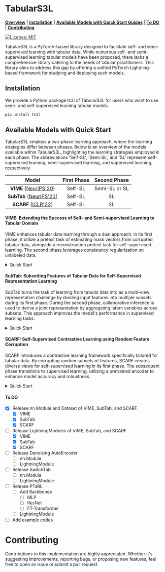 # TabularS3L

[**Overview**](#overview)
| [**Installation**](#installation)
| [**Available Models with Quick Start Guides**](#available-models-with-quick-start)
| [**To DO**](#to-do)
| [**Contributing**](#contributing)

[![License: MIT](https://img.shields.io/badge/License-MIT-yellow.svg)](https://opensource.org/licenses/MIT)

TabularS3L is a PyTorch-based library designed to facilitate self- and semi-supervised learning with tabular data. While numerous self- and semi-supervised learning tabular models have been proposed, there lacks a comprehensive library catering to the needs of tabular practitioners. This library aims to address this gap by offering a unified PyTorch Lightning-based framework for studying and deploying such models.

## Installation
We provide a Python package ts3l of TabularS3L for users who want to use semi- and self-supervised learning tabular models.

```sh
pip install ts3l
```

## Available Models with Quick Start

TabularS3L employs a two-phase learning approach, where the learning strategies differ between phases. Below is an overview of the models available within TabularS3L, highlighting the learning strategies employed in each phase. The abbreviations 'Self-SL', 'Semi-SL', and 'SL' represent self-supervised learning, semi-supervised learning, and supervised learning, respectively.

| Model | First Phase | Second Phase |
|:---:|:---:|:---:|
| **VIME** ([NeurIPS'20](https://proceedings.neurips.cc/paper/2020/hash/7d97667a3e056acab9aaf653807b4a03-Abstract.html)) | Self-SL | Semi-SL or SL |
| **SubTab** ([NeurIPS'21](https://proceedings.neurips.cc/paper/2021/hash/9c8661befae6dbcd08304dbf4dcaf0db-Abstract.html)) | Self-SL | SL |
| **SCARF** ([ICLR'22](https://iclr.cc/virtual/2022/spotlight/6297))| Self-SL | SL |

#### VIME: Extending the Success of Self- and Semi-supervised Learning to Tabular Domain
VIME enhances tabular data learning through a dual approach. In its first phase, it utilize a pretext task of estimating mask vectors from corrupted tabular data, alongside a reconstruction pretext task for self-supervised learning. The second phase leverages consistency regularization on unlabeled data.

<details close>
  <summary>Quick Start</summary>
  
  ```python
  # Assume that we have X_train, X_valid, X_test, y_train, y_valid, y_test, category_cols, and continuous_cols

  # Prepare the VIMELightning Module
  from ts3l.pl_modules import VIMELightning
  from ts3l.utils.vime_utils import VIMEDataset
  from ts3l.utils import TS3LDataModule
  from ts3l.utils.vime_utils import VIMEConfig
  from pytorch_lightning import Trainer

  metric = "accuracy_score"
  input_dim = X_train.shape[1]
  hidden_dim = 1024
  output_dim = 2
  alpha1 = 2.0
  alpha2 = 2.0
  beta = 1.0
  K = 3
  p_m = 0.2

  data_hparams = {
              "K" : K,
              "p_m" : p_m
          }

  batch_size = 128

  X_train, X_unlabeled, y_train, _ = train_test_split(X_train, y_train, train_size = 0.1, random_state=0, stratify=y_train)

  config = VIMEConfig( task="classification", loss_fn="CrossEntropyLoss", metric=metric, metric_hparams={},
  input_dim=input_dim, hidden_dim=hidden_dim,
  output_dim=output_dim, alpha1=alpha1, alpha2=alpha2, 
  beta=beta, K=K,
  num_categoricals=len(category_cols), num_continuous=len(continuous_cols)
  )

  pl_vime = VIMELightning(config)

  ### First Phase Learning
  train_ds = VIMEDataset(X = X_train, unlabeled_data = X_unlabeled, data_hparams=data_hparams, continous_cols = continuous_cols, category_cols = category_cols)
  valid_ds = VIMEDataset(X = X_valid, data_hparams=data_hparams, continous_cols = continuous_cols, category_cols = category_cols)

  datamodule = TS3LDataModule(train_ds, valid_ds, batch_size, train_sampler='random', n_jobs = 4)

  trainer = Trainer(
                      accelerator = 'cpu',
                      max_epochs = 10,
                      num_sanity_val_steps = 2,
      )

  trainer.fit(pl_vime, datamodule)

  ### Second Phase Learning
  from ts3l.utils.vime_utils import VIMESemiSLCollateFN

  pl_vime.set_second_phase()

  train_ds = VIMEDataset(X_train, y_train.values, data_hparams, unlabeled_data=X_unlabeled, continous_cols=continuous_cols, category_cols=category_cols, is_second_phase=True)
  valid_ds = VIMEDataset(X_valid, y_valid.values, data_hparams, continous_cols=continuous_cols, category_cols=category_cols, is_second_phase=True)
          
  datamodule = TS3LDataModule(train_ds, valid_ds, batch_size = batch_size, train_sampler="weighted", train_collate_fn=VIMESemiSLCollateFN())

  trainer.fit(pl_vime, datamodule)

  # Evaluation
  from sklearn.metrics import accuracy_score
  import torch
  from torch.nn import functional as F
  from torch.utils.data import DataLoader, SequentialSampler

  test_ds = VIMEDataset(X_test, category_cols=category_cols, continous_cols=continuous_cols, is_second_phase=True)
  test_dl = DataLoader(test_ds, batch_size, shuffle=False, sampler = SequentialSampler(test_ds))

  preds = trainer.predict(pl_vime, test_dl)
          
  preds = F.softmax(torch.concat([out.cpu() for out in preds]).squeeze(),dim=1)

  accuracy = accuracy_score(y_test, preds.argmax(1))

  print("Accuracy %.2f" % accuracy)
  ```

</details>


#### SubTab: Subsetting Features of Tabular Data for Self-Supervised Representation Learning
SubTab turns the task of learning from tabular data into as a multi-view representation challenge by dividing input features into multiple subsets during its first phase. During the second phase, collaborative inference is used to derive a joint representation by aggregating latent variables across subsets. This approach improves the model's performance in supervised learning tasks.

<details close>
  <summary>Quick Start</summary>
  
  ```python
  # Assume that we have X_train, X_valid, X_test, y_train, y_valid, y_test, categorical_cols, and continuous_cols

  # Prepare the SubTabLightning Module
  from ts3l.pl_modules import SubTabLightning
  from ts3l.utils.subtab_utils import SubTabDataset, SubTabCollateFN
  from ts3l.utils import TS3LDataModule
  from ts3l.utils.subtab_utils import SubTabConfig
  from pytorch_lightning import Trainer

  metric = "accuracy_score"
  input_dim = X_train.shape[1]
  hidden_dim = 1024
  output_dim = 2
  tau = 1.0
  use_cosine_similarity = True
  use_contrastive = True
  use_distance = True
  n_subsets = 4
  overlap_ratio = 0.75

  mask_ratio = 0.1
  noise_type = "Swap"
  noise_level = 0.1

  data_hparams = {
              "n_subsets" : n_subsets,
              "overlap_ratio" : overlap_ratio,
              "mask_ratio" : mask_ratio,
              "noise_type" : noise_type,
              "noise_level" : noise_level,
              "n_column" : input_dim
          }

  batch_size = 128
  max_epochs = 3

  X_train, X_unlabeled, y_train, _ = train_test_split(X_train, y_train, train_size = 0.1, random_state=0, stratify=y_train)

  config = SubTabConfig( task="classification", loss_fn="CrossEntropyLoss", metric=metric, metric_hparams={},
  input_dim=input_dim, hidden_dim=hidden_dim,
  output_dim=output_dim, tau=tau, use_cosine_similarity= use_cosine_similarity, use_contrastive=use_contrastive, use_distance=use_distance, 
  n_subsets=n_subsets, overlap_ratio=overlap_ratio
  )

  pl_subtab = SubTabLightning(config)

  ### First Phase Learning
  train_ds = SubTabDataset(X_train, unlabeled_data=X_unlabeled)
  valid_ds = SubTabDataset(X_valid)

  datamodule = TS3LDataModule(train_ds, valid_ds, batch_size, train_sampler='random', train_collate_fn=SubTabCollateFN(data_hparams), valid_collate_fn=SubTabCollateFN(data_hparams), n_jobs = 4)

  trainer = Trainer(
                      accelerator = 'cpu',
                      max_epochs = max_epochs,
                      num_sanity_val_steps = 2,
      )

  trainer.fit(pl_subtab, datamodule)

  ### Second Phase Learning

  pl_subtab.set_second_phase()

  train_ds = SubTabDataset(X_train, y_train.values)
  valid_ds = SubTabDataset(X_valid, y_valid.values)

  datamodule = TS3LDataModule(train_ds, valid_ds, batch_size = batch_size, train_sampler="weighted", train_collate_fn=SubTabCollateFN(data_hparams), valid_collate_fn=SubTabCollateFN(data_hparams))

  trainer.fit(pl_subtab, datamodule)

  # Evaluation
  from sklearn.metrics import accuracy_score
  import torch
  from torch.nn import functional as F
  from torch.utils.data import DataLoader, SequentialSampler

  test_ds = SubTabDataset(X_test)
  test_dl = DataLoader(test_ds, batch_size, shuffle=False, sampler = SequentialSampler(test_ds), num_workers=4, collate_fn=SubTabCollateFN(data_hparams))

  preds = trainer.predict(pl_subtab, test_dl)
          
  preds = F.softmax(torch.concat([out.cpu() for out in preds]).squeeze(),dim=1)

  accuracy = accuracy_score(y_test, preds.argmax(1))

  print("Accuracy %.2f" % accuracy)
  ```

</details>

#### SCARF: Self-Supervised Contrastive Learning using Random Feature Corruption
SCARF introduces a contrastive learning framework specifically tailored for tabular data. By corrupting random subsets of features, SCARF creates diverse views for self-supervised learning in its first phase. The subsequent phase transitions to supervised learning, utilizing a pretrained encoder to enhance model accuracy and robustness.

<details close>
  <summary>Quick Start</summary>
  
  ```python
  # Assume that we have X_train, X_valid, X_test, y_train, y_valid, y_test, categorical_cols, and continuous_cols

  # Prepare the SubTabLightning Module
  from ts3l.pl_modules import SubTabLightning
  from ts3l.utils.subtab_utils import SubTabDataset, SubTabCollateFN
  from ts3l.utils import TS3LDataModule
  from ts3l.utils.subtab_utils import SubTabConfig
  from pytorch_lightning import Trainer

  metric = "accuracy_score"
  input_dim = X_train.shape[1]
  hidden_dim = 1024
  output_dim = 2
  tau = 1.0
  use_cosine_similarity = True
  use_contrastive = True
  use_distance = True
  n_subsets = 4
  overlap_ratio = 0.75

  mask_ratio = 0.1
  noise_type = "Swap"
  noise_level = 0.1

  data_hparams = {
              "n_subsets" : n_subsets,
              "overlap_ratio" : overlap_ratio,
              "mask_ratio" : mask_ratio,
              "noise_type" : noise_type,
              "noise_level" : noise_level,
              "n_column" : input_dim
          }

  batch_size = 128
  max_epochs = 3

  X_train, X_unlabeled, y_train, _ = train_test_split(X_train, y_train, train_size = 0.1, random_state=0, stratify=y_train)

  config = SubTabConfig( task="classification", loss_fn="CrossEntropyLoss", metric=metric, metric_hparams={},
  input_dim=input_dim, hidden_dim=hidden_dim,
  output_dim=output_dim, tau=tau, use_cosine_similarity= use_cosine_similarity, use_contrastive=use_contrastive, use_distance=use_distance, 
  n_subsets=n_subsets, overlap_ratio=overlap_ratio
  )

  pl_subtab = SubTabLightning(config)

  ### First Phase Learning
  train_ds = SubTabDataset(X_train, unlabeled_data=X_unlabeled)
  valid_ds = SubTabDataset(X_valid)

  datamodule = TS3LDataModule(train_ds, valid_ds, batch_size, train_sampler='random', train_collate_fn=SubTabCollateFN(data_hparams), valid_collate_fn=SubTabCollateFN(data_hparams), n_jobs = 4)

  trainer = Trainer(
                      accelerator = 'cpu',
                      max_epochs = max_epochs,
                      num_sanity_val_steps = 2,
      )

  trainer.fit(pl_subtab, datamodule)

  ### Second Phase Learning

  pl_subtab.set_second_phase()

  train_ds = SubTabDataset(X_train, y_train.values)
  valid_ds = SubTabDataset(X_valid, y_valid.values)

  datamodule = TS3LDataModule(train_ds, valid_ds, batch_size = batch_size, train_sampler="weighted", train_collate_fn=SubTabCollateFN(data_hparams), valid_collate_fn=SubTabCollateFN(data_hparams))

  trainer.fit(pl_subtab, datamodule)

  # Evaluation
  from sklearn.metrics import accuracy_score
  import torch
  from torch.nn import functional as F
  from torch.utils.data import DataLoader, SequentialSampler

  test_ds = SubTabDataset(X_test)
  test_dl = DataLoader(test_ds, batch_size, shuffle=False, sampler = SequentialSampler(test_ds), num_workers=4, collate_fn=SubTabCollateFN(data_hparams))

  preds = trainer.predict(pl_subtab, test_dl)
          
  preds = F.softmax(torch.concat([out.cpu() for out in preds]).squeeze(),dim=1)

  accuracy = accuracy_score(y_test, preds.argmax(1))

  print("Accuracy %.2f" % accuracy)
  ```

</details>

#### To DO

- [x] Release nn.Module and Dataset of VIME, SubTab, and SCARF
  - [x] VIME
  - [x] SubTab
  - [x] SCARF
- [ ] Release LightningModules of VIME, SubTab, and SCARF
  - [x] VIME
  - [x] SubTab
  - [x] SCARF
- [ ] Release Denoising AutoEncoder
  - [ ] nn.Module
  - [ ] LightningModule
- [ ] Release SwitchTab
  - [ ] nn.Module
  - [ ] LightningModule
- [ ] Release PTaRL
  - [ ] Add Backbones
    - [ ] MLP
    - [ ] ResNet
    - [ ] FT-Transformer
  - [ ] LightningModule
- [ ] Add example codes

# Contributing

Contributions to this implementation are highly appreciated. Whether it's suggesting improvements, reporting bugs, or proposing new features, feel free to open an issue or submit a pull request.
